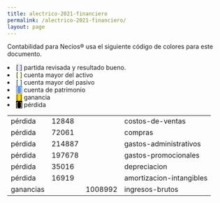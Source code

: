 ```yaml
--- 
title: alectrico-2021-financiero
permalink: /alectrico-2021-financiero/ 
layout: page
--- 
```


Contabilidad para Necios® usa el siguiente código de colores para este documento.
<li><span style='background-color: lavender'>[    ]</span> partida revisada y resultado bueno. </li>
<li><span style='background-color: lightyellow'>[    ]</span> cuenta mayor del activo </li>
<li><span style='background-color: azure'>[    ]</span> cuenta mayor del pasivo </li>
<li><span style='color: white; background-color: cornflowerblue'>[    ]</span> cuenta de patrimonio </li>
<li><span style='background-color: gold'>[    ]</span> ganancia </li>
<li><span style='color: white; background-color: black'>[    ]</span> pérdida </li>
<table><tbody>
<tr><td>pérdida</td><td>12848</td><td></td><td>costos-de-ventas</td></tr>
<tr><td>pérdida</td><td>72061</td><td></td><td>compras</td></tr>
<tr><td>pérdida</td><td>214887</td><td></td><td>gastos-administrativos</td></tr>
<tr><td>pérdida</td><td>197678</td><td></td><td>gastos-promocionales</td></tr>
<tr><td>pérdida</td><td>35016</td><td></td><td>depreciacion</td></tr>
<tr><td>pérdida</td><td>16919</td><td></td><td>amortizacion-intangibles</td></tr>
<tr><td> ganancias </td><td> </td><td>1008992</td><td>ingresos-brutos</td></tr>
<table><tbody>
